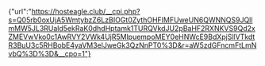 {"url":"https://hosteagle.club/__cpi.php?s=Q05rb0oxUjA5WmtybzZ6LzBIOGt0ZythOHFIMFUweUN6QWNNQS9JQllmMW5JL3RUald5ekRaK0dhdHptamk1TURQVkdJU2pBaHF2RXNKVS9Qd2xZMEVwVko0c1AwRVY2VWk4UjR5MlpuempoMEY0eHNWcE9BdXpjSllVTkdtR3BuU3c5RHBobE4yaVM3elJweGk3QzNnPT0%3D&r=aW5zdGFncmFtLmNvbQ%3D%3D&__cpo=1"}
